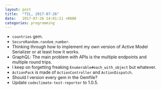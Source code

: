 ```yaml
---
layout: post
title:  "TIL, 2017-07-26"
date:   2017-07-26 14:01:21 +0800
categories: programming
---
```


- `countries` gem.
- `SecureRandom.random_number`.
- Thinking through how to implement my own version of Active Model Serializer or at least how it works.
- GraphQL: The main problem with APIs is the multiple endpoints and multiple round trips.
- I keep on forgetting freaking `Enumerable#each_with_object` but whatever.
- `ActionPack` is made of `ActionController` and `ActionDispatch`.
- Should I version every gem in the Gemfile?
- Update `codeclimate-test-reporter` to 1.0.5.
